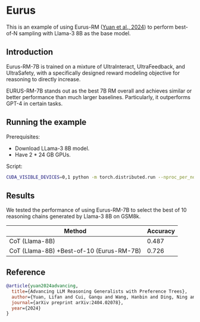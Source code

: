 # Eurus

This is an example of using Eurus-RM ([Yuan et al., 2024](https://arxiv.org/html/2404.02078v1)) to perform best-of-N sampling with Llama-3 8B as the base model.


## Introduction

Eurus-RM-7B is trained on a mixture of UltraInteract, UltraFeedback, and UltraSafety, with a specifically designed reward modeling objective for reasoning to directly increase.

EURUS-RM-7B stands out as the best 7B RM overall and achieves similar or better performance than much larger baselines. Particularly, it outperforms GPT-4 in certain tasks.

## Running the example

Prerequisites:
- Download LLama-3 8B model.
- Have 2 * 24 GB GPUs.

Script:
```bash
CUDA_VISIBLE_DEVICES=0,1 python -m torch.distributed.run --nproc_per_node 1 examples/Eurus/inference.py --model_dir $LLAMA3_CKPTS --best_of_n 10
```

## Results

We tested the performance of using Eurus-RM-7B to select the best of 10 reasoning chains generated by Llama-3 8B on GSM8k.

|Method|Accuracy|
|-|-|
|CoT (Llama-8B)|0.487|
|CoT (Llama-8B) +Best-of-10 (Eurus-RM-7B) | 0.726|
 

## Reference
```bibtex
@article{yuan2024advancing,
  title={Advancing LLM Reasoning Generalists with Preference Trees},
  author={Yuan, Lifan and Cui, Ganqu and Wang, Hanbin and Ding, Ning and Wang, Xingyao and Deng, Jia and Shan, Boji and Chen, Huimin and Xie, Ruobing and Lin, Yankai and others},
  journal={arXiv preprint arXiv:2404.02078},
  year={2024}
}
```
